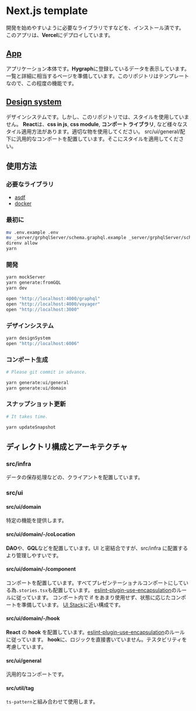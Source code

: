 # Next.js template

開発を始めやすいように必要なライブラリですなどを、インストール済です。
このアプリは、**Vercel**にデプロイしています。

## [App](https://next-js-tpl-62l80d57r-akira-toriyama.vercel.app/)

アプリケーション本体です。**Hygraph**に登録しているデータを表示しています。
一覧と詳細に相当するページを準備しています。このリポジトリはテンプレートなので、この程度の機能です。

## [Design system](https://next-js-tpl-designsystem-1cq9u10a7-akira-toriyama.vercel.app)

デザインシステムです。しかし、このリポジトリでは、スタイルを使用していません。
**React**は、**css in js**, **css module**, **コンポート ライブラリ**, など様々なスタイル適用方法があります。適切な物を使用してください。
src/ui/general/配下に汎用的なコンポートを配置しています。そこにスタイルを適用してください。

## 使用方法

### 必要なライブラリ

- [asdf](https://github.com/asdf-vm/asdf)
- [docker](https://docs.docker.com)

### 最初に

```bash
mv .env.example .env
mv _server/grphqlServer/schema.graphql.example _server/grphqlServer/schema.graphql
direnv allow
yarn
```

### 開発

```bash
yarn mockServer
yarn generate:fromGQL
yarn dev

open "http://localhost:4000/graphql"
open "http://localhost:4000/voyager"
open "http://localhost:3000"
```

### デザインシステム

```bash
yarn designSystem
open "http://localhost:6006"
```

### コンポート生成

```bash
# Please git commit in advance.

yarn generate:ui/general
yarn generate:ui/domain
```

### スナップショット更新

```bash
# It takes time.

yarn updateSnapshot
```

## ディレクトリ構成とアーキテクチャ

### src/infra

データの保存処理などの、クライアントを配置しています。

### src/ui

#### src/ui/domain

特定の機能を提供します。

#### src/ui/domain/-/coLocation

**DAO**や、**GQL**などを配置しています。UI と密結合ですが、src/infra に配置するより管理しやすいです。

#### src/ui/domain/-/component

コンポートを配置しています。すべてプレゼンテーショナルコンポートにしている為`.stories.tsx`も配置しています。
[eslint-plugin-use-encapsulation](https://github.com/kyleshevlin/eslint-plugin-use-encapsulation)のルールに従っています。
コンポート内で if をあまり使用せず、状態に応じたコンポートを準備しています。
[UI Stack](https://www.scotthurff.com/posts/why-your-user-interface-is-awkward-youre-ignoring-the-ui-stack/)に近い構成です。

#### src/ui/domain/-/hook

**React** の **hook** を配置しています。[eslint-plugin-use-encapsulation](https://github.com/kyleshevlin/eslint-plugin-use-encapsulation)のルールに従っています。
**hook**に、ロジックを直接書いていません。テスタビリティを考慮しています。

#### src/ui/general

汎用的なコンポートです。

#### src/util/tag

`ts-pattern`と組み合わせて使用します。
